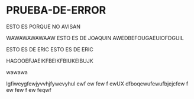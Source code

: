 # PRUEBA-DE-ERROR
ESTO ES PORQUE NO AVISAN

WAWAWAWAWAAW
ESTO ES DE JOAQUIN AWEDBEFOUGAEUIOFDGUIL

ESTO ES DE ERIC
ESTO ES DE ERIC


HAGOOEFJAEIKFBEIKFBIUKEIBUJK

wawawa



lgfiweygfewjyvvhjfywevyhul
ewf
ew
few
f
ewUX dfboqewufewufbjejcfew
f
ew
few
f
ew
feqwf
